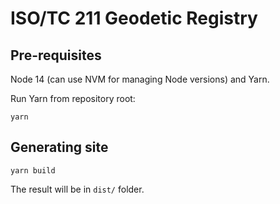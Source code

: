 # ISO/TC 211 Geodetic Registry

## Pre-requisites

Node 14 (can use NVM for managing Node versions) and Yarn.

Run Yarn from repository root:

```
yarn
```

## Generating site

```
yarn build
```

The result will be in `dist/` folder.
